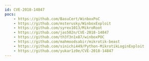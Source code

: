 ```yaml
---
id: CVE-2018-14847
pocs:
    - https://github.com/BasuCert/WinboxPoC
    - https://github.com/msterusky/WinboxExploit
    - https://github.com/syrex1013/MikroRoot
    - https://github.com/jas502n/CVE-2018-14847
    - https://github.com/th3f3n1x87/winboxPOC
    - https://github.com/mahmoodsabir/mikrotik-beast
    - https://github.com/sinichi449/Python-MikrotikLoginExploit
    - https://github.com/yukar1z0e/CVE-2018-14847
---
```

